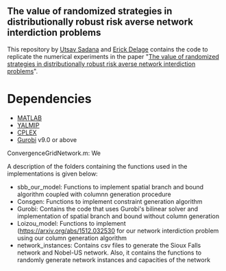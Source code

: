 ## The value of randomized strategies in distributionally robust risk averse network interdiction problems
This repository by [Utsav Sadana](https://utsav19.github.io/) and [Erick Delage](http://tintin.hec.ca/pages/erick.delage/)  contains the code to replicate the numerical experiments in the paper "[The value of randomized strategies in distributionally robust risk averse network interdiction problems](https://arxiv.org/abs/2003.07915)".


# Dependencies

* [MATLAB](https://www.mathworks.com/products/matlab.html)
* [YALMIP](https://yalmip.github.io/) 
* [CPLEX](https://www.ibm.com/analytics/cplex-optimizer) 
* [Gurobi](https://www.gurobi.com/) v9.0 or above


ConvergenceGridNetwork.m: We  


A description of the folders containing the functions used in the implementations is given below:

- sbb_our_model: Functions to implement spatial branch and bound algorithm coupled with columnn generation procedure
- Consgen: Functions to implement constraint generation algorithm
- Gurobi: Contains the code that uses Gurobi's bilinear solver and implementation of spatial branch and bound without column generation
- Loizou_model: Functions to implement (https://arxiv.org/abs/1512.032530 for our network interdiction problem using our column generation algorithm
- network_instances: Contains csv files to generate the Sioux Falls network and Nobel-US network. Also, it contains the functions to randomly generate network instances and capacities of the network
